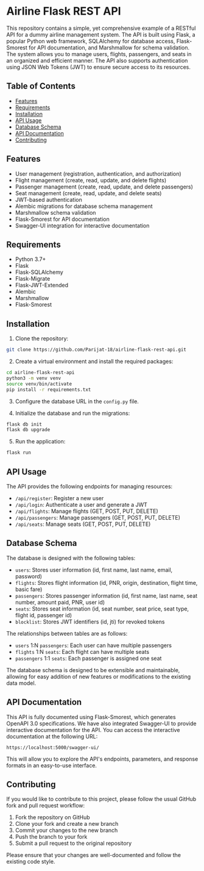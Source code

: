 # Airline Flask REST API

This repository contains a simple, yet comprehensive example of a RESTful API for a dummy airline management system. The API is built using Flask, a popular Python web framework, SQLAlchemy for database access, Flask-Smorest for API documentation, and Marshmallow for schema validation. The system allows you to manage users, flights, passengers, and seats in an organized and efficient manner. The API also supports authentication using JSON Web Tokens (JWT) to ensure secure access to its resources.

## Table of Contents

- [Features](#features)
- [Requirements](#requirements)
- [Installation](#installation)
- [API Usage](#api-usage)
- [Database Schema](#database-schema)
- [API Documentation](#api-documentation)
- [Contributing](#contributing)

## Features

- User management (registration, authentication, and authorization)
- Flight management (create, read, update, and delete flights)
- Passenger management (create, read, update, and delete passengers)
- Seat management (create, read, update, and delete seats)
- JWT-based authentication
- Alembic migrations for database schema management
- Marshmallow schema validation
- Flask-Smorest for API documentation
- Swagger-UI integration for interactive documentation

## Requirements

- Python 3.7+
- Flask
- Flask-SQLAlchemy
- Flask-Migrate
- Flask-JWT-Extended
- Alembic
- Marshmallow
- Flask-Smorest

## Installation

1. Clone the repository:

```bash
git clone https://github.com/Parijat-18/airline-flask-rest-api.git
```

2. Create a virtual environment and install the required packages:

```bash
cd airline-flask-rest-api
python3 -m venv venv
source venv/bin/activate
pip install -r requirements.txt
```

3. Configure the database URL in the `config.py` file.

4. Initialize the database and run the migrations:

```bash
flask db init
flask db upgrade
```

5. Run the application:

```bash
flask run
```

## API Usage

The API provides the following endpoints for managing resources:

- `/api/register`: Register a new user
- `/api/login`: Authenticate a user and generate a JWT
- `/api/flights`: Manage flights (GET, POST, PUT, DELETE)
- `/api/passengers`: Manage passengers (GET, POST, PUT, DELETE)
- `/api/seats`: Manage seats (GET, POST, PUT, DELETE)


## Database Schema

The database is designed with the following tables:

- `users`: Stores user information (id, first name, last name, email, password)
- `flights`: Stores flight information (id, PNR, origin, destination, flight time, basic fare)
- `passengers`: Stores passenger information (id, first name, last name, seat number, amount paid, PNR, user id)
- `seats`: Stores seat information (id, seat number, seat price, seat type, flight id, passenger id)
- `blocklist`: Stores JWT identifiers (id, jti) for revoked tokens

The relationships between tables are as follows:

- `users` 1:N `passengers`: Each user can have multiple passengers
- `flights` 1:N `seats`: Each flight can have multiple seats
- `passengers` 1:1 `seats`: Each passenger is assigned one seat

The database schema is designed to be extensible and maintainable, allowing for easy addition of new features or modifications to the existing data model.

## API Documentation

This API is fully documented using Flask-Smorest, which generates OpenAPI 3.0 specifications. We have also integrated Swagger-UI to provide interactive documentation for the API. You can access the interactive documentation at the following URL:

```
https://localhost:5000/swagger-ui/
```

This will allow you to explore the API's endpoints, parameters, and response formats in an easy-to-use interface.


## Contributing

If you would like to contribute to this project, please follow the usual GitHub fork and pull request workflow:

1. Fork the repository on GitHub
2. Clone your fork and create a new branch
3. Commit your changes to the new branch
4. Push the branch to your fork
5. Submit a pull request to the original repository

Please ensure that your changes are well-documented and follow the existing code style.
